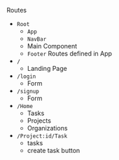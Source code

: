 Routes
* `Root`
    * `App`
    * `NavBar`
    * Main Component
    * `Footer`
Routes defined in App
* `/`
    * Landing Page
* `/login`
    * Form
* `/signup`
    * Form
* `/Home`
    * Tasks
    * Projects
    * Organizations
* `/Project:id/Task`
    * tasks
    * create task button
